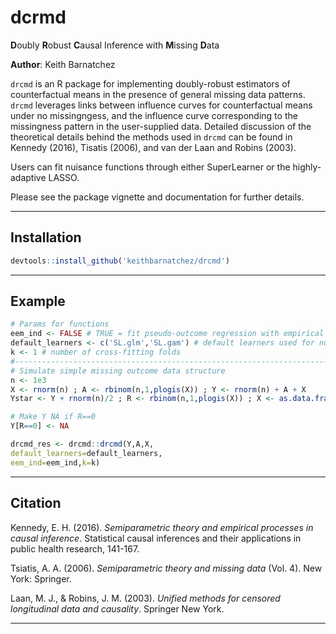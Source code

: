 # dcrmd

**D**oubly **R**obust **C**ausal Inference with **M**issing **D**ata

**Author**: Keith Barnatchez

`drcmd` is an R package for implementing doubly-robust estimators of counterfactual means in the presence of general missing data patterns. `drcmd` leverages links between influence curves for counterfactual means under no missingngess, and the influence curve corresponding to the missingness pattern in the user-supplied data. Detailed discussion of the theoretical details behind the methods used in `drcmd` can be found in Kennedy (2016), Tisatis (2006), and van der Laan and Robins (2003).

Users can fit nuisance functions through either SuperLearner or the highly-adaptive LASSO. 

Please see the package vignette and documentation for further details.

------------------------------------------------------------------------
## Installation

```r
devtools::install_github('keithbarnatchez/drcmd')
```

------------------------------------------------------------------------
## Example

```r
# Params for functions
eem_ind <- FALSE # TRUE = fit pseudo-outcome regression with empirical efficiency maximiztion
default_learners <- c('SL.glm','SL.gam') # default learners used for nuisance functions 
k <- 1 # number of cross-fitting folds
#-------------------------------------------------------------------------------
# Simulate simple missing outcome data structure
n <- 1e3
X <- rnorm(n) ; A <- rbinom(n,1,plogis(X)) ; Y <- rnorm(n) + A + X
Ystar <- Y + rnorm(n)/2 ; R <- rbinom(n,1,plogis(X)) ; X <- as.data.frame(X)

# Make Y NA if R==0
Y[R==0] <- NA

drcmd_res <- drcmd::drcmd(Y,A,X, 
default_learners=default_learners,
eem_ind=eem_ind,k=k)
```

------------------------------------------------------------------------
## Citation

Kennedy, E. H. (2016). *Semiparametric theory and empirical processes in causal inference*. Statistical causal inferences and their applications in public health research, 141-167.

Tsiatis, A. A. (2006). *Semiparametric theory and missing data* (Vol. 4). New York: Springer.

Laan, M. J., & Robins, J. M. (2003). *Unified methods for censored longitudinal data and causality*. Springer New York.

------------------------------------------------------------------------
